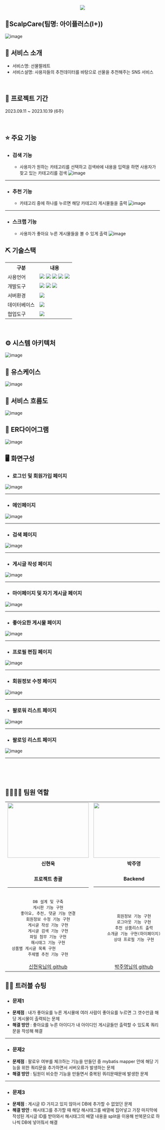 <div align= "center">
    <img src="https://capsule-render.vercel.app/api?type=waving&color=3F51B5&height=160&text=Team%20I+++의%20프로젝트%20입니다.&animation=&fontColor=fff&fontSize=60" />
</div>

## 📎ScalpCare(팀명: 아이플러스(I+))
![image](https://github.com/2023-SMHRD-KDT-AI-3/Gachi/assets/140151815/afc4de62-49f1-40f9-bb45-de9a3465f2d9)


## 👀 서비스 소개
* 서비스명:  선물팔레트
* 서비스설명: 사용자들의 추천데이터를 바탕으로 선물을 추천해주는 SNS 서비스

<br>


## 📅 프로젝트 기간
2023.09.11 ~ 2023.10.19 (6주)


<br>


## ⭐ 주요 기능

* ### 검색 기능
    - 사용자가 원하는 카테고리를 선택하고 검색바에 내용을 입력을 하면 사용자가 찾고 있는 카테고리를 검색 ![image](https://github.com/2023-SMHRD-KDT-AI-3/Gachi/assets/140151815/a8f3fa35-59b9-43fd-9873-0bef23db8475)

<hr>

* ### 추천 기능
    - 카테고리 중에 하나를 누르면 해당 카테고리 게시물들을 출력 ![image](https://github.com/2023-SMHRD-KDT-AI-3/Gachi/assets/140151815/40bbb9c1-8651-4dc3-98a7-4ff541747c75)
  
<hr>

* ### 스크랩 기능
    - 사용자가 좋아요 누른 게시물들을 볼 수 있게 출력 ![image](https://github.com/2023-SMHRD-KDT-AI-3/Gachi/assets/140151815/33dc56bd-0a73-41b1-a3e5-0542f0209bf7)
  

## ⛏ 기술스택
<table>
    <tr>
        <th>구분</th>
        <th>내용</th>
    </tr>
    <tr>
        <td>사용언어</td>
        <td>
            <img src="https://img.shields.io/badge/Java-007396?style=for-the-badge&logo=java&logoColor=white"/>
            <img src="https://img.shields.io/badge/Python-3776AB?style=for-the-badge&logo=Python&logoColor=white"/> 
            <img src="https://img.shields.io/badge/HTML5-E34F26?style=for-the-badge&logo=HTML5&logoColor=white"/>
            <img src="https://img.shields.io/badge/CSS3-1572B6?style=for-the-badge&logo=CSS3&logoColor=white"/>
            <img src="https://img.shields.io/badge/JavaScript-F7DF1E?style=for-the-badge&logo=JavaScript&logoColor=white"/>
        </td>
    </tr>
    <tr>
        <td>개발도구</td>
        <td>
            <img src="https://img.shields.io/badge/Eclipse-2C2255?style=for-the-badge&logo=Eclipse&logoColor=white"/>
            <img src="https://img.shields.io/badge/VSCode-007ACC?style=for-the-badge&logo=VisualStudioCode&logoColor=white"/>
            <img src="https://img.shields.io/badge/Jupyter-F37626?style=for-the-badge&logo=Jupyter&logoColor=white"/>
        </td>
    </tr>
    <tr>
        <td>서버환경</td>
        <td>
            <img src="https://img.shields.io/badge/Apache Tomcat-D22128?style=for-the-badge&logo=Apache Tomcat&logoColor=white"/>
        </td>
    </tr>
    <tr>
        <td>데이터베이스</td>
        <td>
            <img src="https://img.shields.io/badge/MySQL-4479A1?style=for-the-badge&logo=MySQL&logoColor=white"/> 
        </td>
    </tr>
    <tr>
        <td>협업도구</td>
        <td>
            <img src="https://img.shields.io/badge/GitHub-181717?style=for-the-badge&logo=GitHub&logoColor=white"/>
        </td>
    </tr>
</table>


<br>

## ⚙ 시스템 아키텍처
![image](https://github.com/2023-SMHRD-KDT-AI-3/Gachi/assets/140151815/dd829a53-8489-4294-ba8a-8769391f37d3)


## 📌 유스케이스
![image](https://github.com/2023-SMHRD-KDT-AI-3/Gachi/assets/140151823/584ab2f1-a300-4b5f-a082-a0030d4dd651)


## 📌 서비스 흐름도
![image](https://github.com/2023-SMHRD-KDT-AI-3/Gachi/assets/140151823/b0131ec2-bd0c-4d73-a6ad-5aa915f8a798)


## 📌 ER다이어그램
![image](https://github.com/2023-SMHRD-KDT-AI-3/Gachi/assets/140151815/a274926e-6ee4-4d13-b8e3-4240853c0781)


## 🖥 화면구성
- ### 로그인 및 회원가입 페이지
![image](https://github.com/2023-SMHRD-KDT-AI-3/Gachi/assets/140151815/b861f1be-18e9-42cc-ba34-372a610b90ff)

<hr>

- ### 메인페이지
![image](https://github.com/2023-SMHRD-KDT-AI-3/Gachi/assets/140151815/f35f71ad-539e-4fb4-a2f8-444ca4adcd7e)

<hr>

- ### 검색 페이지
![image](https://github.com/2023-SMHRD-KDT-AI-3/Gachi/assets/140151815/380c6f19-0623-47e0-9c0e-590b4a742381)

<hr>

- ### 게시글 작성 페이지
![image](https://github.com/2023-SMHRD-KDT-AI-3/Gachi/assets/140151815/8b667a8d-205f-48e4-8e9e-4deb96e420db)

<hr>

- ### 마이페이지 및 자기 게시글 페이지
![image](https://github.com/2023-SMHRD-KDT-AI-3/Gachi/assets/140151815/d86f5949-d3d3-446e-84df-e67be8a5620e)

<hr>

- ### 좋아요한 게시물 페이지
![image](https://github.com/2023-SMHRD-KDT-AI-3/Gachi/assets/140151815/73c939b5-12fd-42e2-a75a-9e54486976d7)

<hr>

- ### 프로필 편집 페이지
![image](https://github.com/2023-SMHRD-KDT-AI-3/Gachi/assets/140151815/da147042-a45d-4699-b368-fcf515e31af2)

<hr>

- ### 회원정보 수정 페이지
![image](https://github.com/2023-SMHRD-KDT-AI-3/Gachi/assets/140151815/768883e4-9f7c-4cdf-95b5-d85264254349)


<hr>

- ### 팔로워 리스트 페이지
![image](https://github.com/2023-SMHRD-KDT-AI-3/Gachi/assets/140151815/abc8df4f-c75e-4fcc-96eb-ef53d13887bb)

<hr>
 
- ### 팔로잉 리스트 페이지
![image](https://github.com/2023-SMHRD-KDT-AI-3/Gachi/assets/140151815/97455717-1466-426d-9c36-cecf22ca7300)

<hr>

<br>
<br>
<br>

## 👨‍👩‍👦‍👦 팀원 역할
<table>
  <tr>
    <td align="center"><img src="https://github.com/2023-SMHRD-KDT-AI-3/Gachi/assets/140151815/92845bdf-9ba5-4c84-b595-7067ec81da9d" width="263.76" height="178.71"/></td>
    <td align="center"><img src="https://github.com/2023-SMHRD-KDT-AI-3/Gachi/assets/140151815/e701de6e-13f8-4daa-882c-be9c18b76b3e" width="263.76" height="178.71"/></td>
    <td align="center"><img src="https://github.com/2023-SMHRD-KDT-AI-3/Gachi/assets/140151815/4a504695-c64c-42ba-a928-81de5bc1af17" width="263.76" height="178.71"/></td>
    <td align="center"><img src="https://github.com/2023-SMHRD-KDT-AI-3/Gachi/assets/140151815/153c94a9-5007-417a-9705-21f1cabc34fd" width="263.76" height="178.71"/></td>
    <td align="center"><img src="https://github.com/2023-SMHRD-KDT-AI-3/Gachi/assets/140151815/5a57f108-eb0b-43be-a190-80c51f8fce48" width="263.76" height="178.71"/></td>
  </tr>
  <tr>
    <td align="center"><strong>신현욱</strong></td>
    <td align="center"><strong>박주영</strong></td>
    <td align="center"><strong>김주영</strong></td>
    <td align="center"><strong>윤대호</strong></td>
    <td align="center"><strong>박조시아</strong></td>
  </tr>
  <tr>
      <td align="center"><br><strong>프로젝트 총괄</strong><hr></td>
      <td align="center"><br><strong>Backend</strong><hr></td>
      <td align="center"><br><strong>Backend</strong><hr></td>
      <td align="center"><br><strong>Frontend</strong><hr></td>
      <td align="center"><br><strong>Frontend</strong><hr></td>
  </tr>
  <tr>
    <td align="center">
        <pre>DB 설계 및 구축
게시판 기능 구현
좋아요, 추천, 댓글 기능 연결
회원정보 수정 기능 구현
게시글 작성 기능 구현
게시글 검색 기능 구현
파일 첨부 기능 구현
해시태그 기능 구현
상품별 게시글 목록 구현            
주제별 추천 기능 구현</pre>
    </td>
    <td align="center">
        <pre>회원정보 기능 구현
로그아웃 기능 구현
추천 상품리스트 출력
소개글 기능 구현(마이페이지)
상대 프로필 기능 구현</pre></td>
    <td align="center">
        <pre>좋아요 및 추천 기능 구현
상품 리스트 출력 기능 구현
상대 프로필 기능 구현
좋아요/추천 연결 기능 구현
팔로우 기능 구현
게시글 수정/삭제 기능 구현</pre></td>
    <td align="center">
        <pre>회원정보 페이지 구현
메인 페이지 구현
상품 리스트 및 이미지 크롤링
댓글창 구성 구현</pre></td>
    <td align="center">
        <pre>메인 페이지 구현
 마이 페이지 구현
게시글작성 페이지 구현
회원정보 수정 페이지 구현
피드 구성 구현
상품리스트 페이지 구현
검색 관련 페이지 구현</pre></td>
  </tr>

    
  <tr>
    <td align="center"><a href="https://github.com/hw-Shin" target='_blank'>신현욱님의 github</a></td>
    <td align="center"><a href="https://github.com/Zuzzang" target='_blank'>박주영님의 github</a></td>
    <td align="center"><a href="https://github.com/Kimz00" target='_blank'>김주영님의 github</a></td>
    <td align="center"><a href="https://github.com/dao7179" target='_blank'>윤대호님의 github</a></td>
    <td align="center"><a href="https://github.com/jrjosh1207" target='_blank'>박조시아님의 github</a></td>
  </tr>
</table>

## 🤾‍♂️ 트러블 슈팅
* ### 문제1<br>
- <strong>문제점</strong> : 내가 좋아요를 누른 게시물에 여러 사람이 좋아요를 누르면 그 갯수만큼 해당 게시물이 출력되는 문제
- <strong>해결 방안</strong> : 좋아요를 누른 아이디가 내 아이디인 게시글들만 출력할 수 있도록 쿼리문을 작성해 해결

<hr>
 
* ### 문제2<br>
- <strong>문제점</strong> : 팔로우 여부를 체크하는 기능을 만들던 중 mybatis mapper 안에 해당 기능을 위한 쿼리문을 추가하면서 서버오류가 발생하는 문제
- <strong>해결 방안</strong> : 팀원이 비슷한 기능을 만들면서 중복된 쿼리문때문에 발생한 문제

<hr>

* ### 문제3<br>
- <strong>문제점</strong> : 게시글 ID 가지고 있지 않아서 DB에 추가할 수 없었던 문제
- <strong>해결 방안</strong> : 해시태그를 추가할 때 해당 해시태그를 배열에 집어넣고 가장 마지막에 작성된 게시글 ID를 받아와서 해시태그의 배열 내용을 split을 이용해 반복문으로 하나씩 DB에 넣어줘서 해결 
